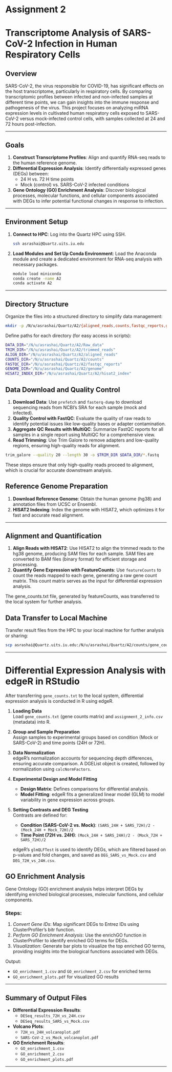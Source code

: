 # Assignment 2

# Transcriptome Analysis of SARS-CoV-2 Infection in Human Respiratory Cells

## Overview

SARS-CoV-2, the virus responsible for COVID-19, has significant effects on the host transcriptome, particularly in respiratory cells. By comparing transcriptomic profiles between infected and non-infected samples at different time points, we can gain insights into the immune response and pathogenesis of the virus. This project focuses on analyzing miRNA expression levels in cultivated human respiratory cells exposed to SARS-CoV-2 versus mock-infected control cells, with samples collected at 24 and 72 hours post-infection.

---

## Goals

1. **Construct Transcriptome Profiles**: Align and quantify RNA-seq reads to the human reference genome.
2. **Differential Expression Analysis**: Identify differentially expressed genes (DEGs) between:
   - 24 H vs. 72 H time points
   - Mock (control) vs. SARS-CoV-2 infected conditions
3. **Gene Ontology (GO) Enrichment Analysis**: Discover biological processes, molecular functions, and cellular components associated with DEGs to infer potential functional changes in response to infection.

---

## Environment Setup

1. **Connect to HPC**: Log into the Quartz HPC using SSH.
   ```bash
   ssh asrashai@Quartz.uits.iu.edu
   ```

2. **Load Modules and Set Up Conda Environment**:
   Load the Anaconda module and create a dedicated environment for RNA-seq analysis with necessary packages.
   ```bash
   module load miniconda
   conda create -name A2
   conda activate A2
   
   ```

---

## Directory Structure

Organize the files into a structured directory to simplify data management:
```bash
mkdir -p /N/u/asrashai/Quartz/A2/{aligned_reads,counts,fastqc_reports,genome,hisat2_index,Raw_data,trimmed_reads}
```

Define paths for each directory (for easy access in scripts):
```bash
DATA_DIR="/N/u/asrashai/Quartz/A2/Raw_data"
TRIM_DIR="/N/u/asrashai/Quartz/A2/trimmed_reads"
ALIGN_DIR="/N/u/asrashai/Quartz/A2/aligned_reads"
COUNTS_DIR="/N/u/asrashai/Quartz/A2/counts"
FASTQC_DIR="/N/u/asrashai/Quartz/A2/fastqc_reports"
GENOME_DIR="/N/u/asrashai/Quartz/A2/genome"
HISAT2_INDEX_DIR="/N/u/asrashai/Quartz/A2/hisat2_index"
```



## Data Download and Quality Control

1. **Download Data**: Use `prefetch` and `fasterq-dump` to download sequencing reads from NCBI’s SRA for each sample (mock and infected).
2. **Quality Control with FastQC**: Evaluate the quality of raw reads to identify potential issues like low-quality bases or adapter contamination.
3. **Aggregate QC Results with MultiQC**: Summarize FastQC reports for all samples in a single report using MultiQC for a comprehensive view.
4. **Read Trimming**: Use Trim Galore to remove adapters and low-quality regions, ensuring high-quality reads for alignment.

```bash
trim_galore --quality 20 --length 30 -o $TRIM_DIR $DATA_DIR/*.fastq
```


These steps ensure that only high-quality reads proceed to alignment, which is crucial for accurate downstream analysis.


## Reference Genome Preparation

1. **Download Reference Genome**: Obtain the human genome (hg38) and annotation files from UCSC or Ensembl.
2. **HISAT2 Indexing**: Index the genome with HISAT2, which optimizes it for fast and accurate read alignment.

---

## Alignment and Quantification

1. **Align Reads with HISAT2**: Use HISAT2 to align the trimmed reads to the hg38 genome, producing SAM files for each sample. SAM files are converted to BAM files (binary format) for efficient storage and processing.
2. **Quantify Gene Expression with FeatureCounts**: Use `featureCounts` to count the reads mapped to each gene, generating a raw gene count matrix. This count matrix serves as the input for differential expression analysis.

The gene_counts.txt file, generated by featureCounts, was transferred to the local system for further analysis.

## Data Transfer to Local Machine

Transfer result files from the HPC to your local machine for further analysis or sharing:
```bash
scp asrashai@Quartz.uits.iu.edu:/N/u/asrashai/Quartz/A2/counts/gene_counts.txt "C:\Users\asra tasneem\OneDrive\Desktop\gene_counts"
```
---


# Differential Expression Analysis with edgeR in RStudio

After transferring `gene_counts.txt` to the local system, differential expression analysis is conducted in R using edgeR.

1. **Loading Data**  
   Load `gene_counts.txt` (gene counts matrix) and `assignment_2_info.csv` (metadata) into R.

2. **Group and Sample Preparation**  
   Assign samples to experimental groups based on condition (Mock or SARS-CoV-2) and time points (24H or 72H).

3. **Data Normalization**  
   edgeR’s normalization accounts for sequencing depth differences, ensuring accurate comparison. A DGEList object is created, followed by normalization using `calcNormFactors`.

4. **Experimental Design and Model Fitting**  
   - **Design Matrix**: Defines comparisons for differential analysis.
   - **Model Fitting**: edgeR fits a generalized linear model (GLM) to model variability in gene expression across groups.

5. **Setting Contrasts and DEG Testing**  
   Contrasts are defined for:
   - **Condition (SARS-CoV-2 vs. Mock)**: `(SARS_24H + SARS_72H)/2 - (Mock_24H + Mock_72H)/2`
   - **Time Point (72H vs. 24H)**: `(Mock_24H + SARS_24H)/2 - (Mock_72H + SARS_72H)/2`
   
   edgeR’s `glmQLFTest` is used to identify DEGs, which are filtered based on p-values and fold changes, and saved as `DEG_SARS_vs_Mock.csv` and `DEG_72H_vs_24H.csv`.

## GO Enrichment Analysis

Gene Ontology (GO) enrichment analysis helps interpret DEGs by identifying enriched biological processes, molecular functions, and cellular components.

### Steps:

1. *Convert Gene IDs*: Map significant DEGs to Entrez IDs using ClusterProfiler’s bitr function.
2. *Perform GO Enrichment Analysis*: Use the enrichGO function in ClusterProfiler to identify enriched GO terms for DEGs.
3. *Visualization*: Generate bar plots to visualize the top enriched GO terms, providing insights into the biological functions associated with DEGs.

Output:
   - `GO_enrichment_1.csv` and `GO_enrichment_2.csv` for enriched terms
   - `GO_enrichment_plots.pdf` for visualized GO results

---


## Summary of Output Files

- **Differential Expression Results**:
   - `DESeq_results_72H_vs_24H.csv`
   - `DESeq_results_SARS_vs_Mock.csv`
- **Volcano Plots**:
   - `72H_vs_24H_volcanoplot.pdf`
   - `SARS-CoV-2_vs_Mock_volcanoplot.pdf`
- **GO Enrichment Results**:
   - `GO_enrichment_1.csv`
   - `GO_enrichment_2.csv`
   - `GO_enrichment_plots.pdf`

---

















